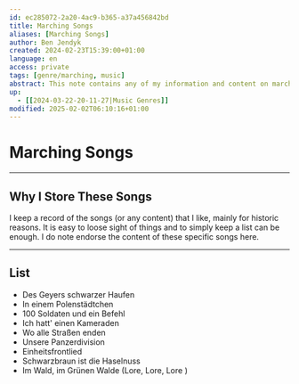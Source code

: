 ```yaml
---
id: ec285072-2a20-4ac9-b365-a37a456842bd
title: Marching Songs
aliases: [Marching Songs]
author: Ben Jendyk
created: 2024-02-23T15:39:00+01:00
language: en
access: private
tags: [genre/marching, music]
abstract: This note contains any of my information and content on marching songs.
up:
  - [[2024-03-22-20-11-27|Music Genres]]
modified: 2025-02-02T06:10:16+01:00
---
```


# Marching Songs

---

## Why I Store These Songs

I keep a record of the songs (or any content) that I like, mainly for historic reasons. It is easy to loose sight of things and to simply keep a list can be enough. I do note endorse the content of these specific songs here.

---

## List

- Des Geyers schwarzer Haufen  
- In einem Polenstädtchen
- 100 Soldaten und ein Befehl
- Ich hatt' einen Kameraden
- Wo alle Straßen enden
- Unsere Panzerdivision
- Einheitsfrontlied
- Schwarzbraun ist die Haselnuss
- Im Wald, im Grünen Walde (Lore, Lore, Lore )
